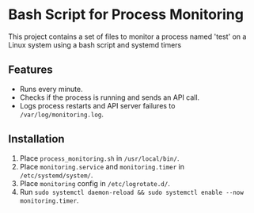 # Bash Script for Process Monitoring

This project contains a set of files to monitor a process named 'test' on a Linux system using a bash script and systemd timers

## Features

- Runs every minute.
- Checks if the process is running and sends an API call.
- Logs process restarts and API server failures to `/var/log/monitoring.log`.

## Installation

1. Place `process_monitoring.sh` in `/usr/local/bin/`.
2. Place `monitoring.service` and `monitoring.timer` in `/etc/systemd/system/`.
3. Place `monitoring` config in `/etc/logrotate.d/`.
4. Run `sudo systemctl daemon-reload && sudo systemctl enable --now monitoring.timer`.
